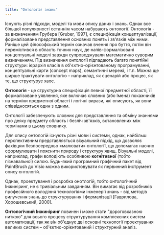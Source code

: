 ```yaml
---
title: "Онтологія знань"
---
```


Існують різні підходи, моделі та мови опису даних і знань. Однак все більшої популярності останнім часом набувають онтології. Онтологія - за визначенням Грубера [Gruber, 1997], є специфікація концептуалізації, формалізоване представлення основних понять і зв'язків між ними. Раніше цей філософський термін означав вчення про буття, потім він перемістився в область точних наук, де напів-формалізовані концептуальні моделі завжди супроводжували математично суворим визначенням. Під визначення онтології підпадають багато понятійні структури: ієрархія класів в об'єктно-орієнтованому програмуванні, концептуальні карти (concept maps), семантичні мережі, і т.п. Можна ще ширше трактувати онтологію – наприклад, як сценарій або процес, як те, що структурує хаос.

**Онтологія** - це структурна специфікація певної предметної області, її формалізоване уявлення, яке включає словник (або Імена) покажчиків на терміни предметної області і логічні вирази, які описують, як вони співвідносяться один з одним.

Oнтології забезпечують словник для представлення та обміну знаннями про деяку предмету область і безліч зв'язків, встановлених між термінами в цьому словнику.

Для опису онтологій існують різні мови і системи, однак, найбільш перспективним представляється візуальний підхід, що дозволяє фахівцям безпосередньо «малювати» онтології, що допомагає наочно сформулювати і пояснити природу і структуру явищ. Візуальні моделі, наприклад, графи володіють особливою **когнітивної** (тобто пізнавальної) силою. Будь-який програмний графічний пакет від PaintBrush до Visio можна використовувати як первинний інструмент опису онтологій.

Однак, проектування і розробка онотлогій, тобто онтологічний Інжиніринг, не є тривіальним завданням. Він вимагає від розробників професійного володіння технологіями інженерії знань - від методів вилучення знань до структурування і формалізації [Гаврилова, Хорошевський, 2000].

**Онтологічний** **Інжиніринг** повинен і може стати "дороговказною ниткою" для всього процесу структурування комплексних систем автоматизації, так як він об'єднує дві основні технології проектування великих систем – об'єктно-орієнтований і структурний аналіз.